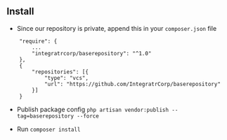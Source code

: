 ## Install

- Since our repository is private, append this in your `composer.json` file

```
    "require": {
        ...
        "integratrcorp/baserepository": "^1.0"
    },
    {
        "repositories": [{
            "type": "vcs",
            "url": "https://github.com/IntegratrCorp/baserepository"
        }]
    }
```

- Publish package config `php artisan vendor:publish --tag=baserepository --force`

- Run `composer install`